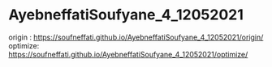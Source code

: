 # AyebneffatiSoufyane_4_12052021
origin : 
https://soufneffati.github.io/AyebneffatiSoufyane_4_12052021/origin/
optimize:
https://soufneffati.github.io/AyebneffatiSoufyane_4_12052021/optimize/

